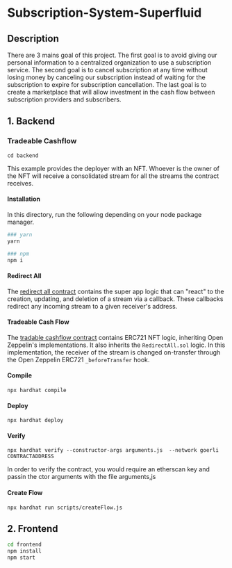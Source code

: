# Subscription-System-Superfluid
## Description
There are 3 mains goal of this project. The first goal is to avoid giving our personal information to a centralized organization to use a subscription service. The second goal is to cancel subscription at any time without losing money by canceling our subscription instead of waiting for the subscription to expire for subscription cancellation. The last goal is to create a marketplace that will allow investment in the cash flow between subscription providers and subscribers.

## 1. Backend

### Tradeable Cashflow

 ```cd backend```

This example provides the deployer with an NFT. Whoever is the owner
of the NFT will receive a consolidated stream for all the streams the contract
receives.

#### Installation

In this directory, run the following depending on your node package manager.

```bash
### yarn
yarn

### npm
npm i
```

#### Redirect All

The [redirect all contract](./contracts/RedirectAll.sol) contains the super app
logic that can "react" to the creation, updating, and deletion of a stream via
a callback. These callbacks redirect any incoming stream to a given receiver's
address.

#### Tradeable Cash Flow

The [tradable cashflow contract](./contracts/TradeableCashflow.sol) contains
ERC721 NFT logic, inheriting Open Zeppelin's implementations. It also inherits
the `RedirectAll.sol` logic. In this implementation, the receiver of the stream
is changed on-transfer through the Open Zeppelin ERC721 `_beforeTransfer` hook.

#### Compile
 ```npx hardhat compile```

#### Deploy
```npx hardhat deploy```

#### Verify 
```npx hardhat verify --constructor-args arguments.js  --network goerli CONTRACTADDRESS```

In order to verify the contract, you would require an etherscan key and passin the ctor arguments with the file arguments,js

#### Create Flow
```npx hardhat run scripts/createFlow.js```

## 2. Frontend

```bash
cd frontend
npm install
npm start
```

